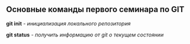 ## Основные команды первого семинара по GIT ##

**git init** - *инициализация локального репозитория*

**git status** - *получить информацию от git о текущем состоянии*